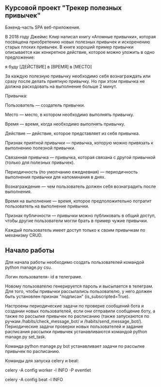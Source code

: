 ## Курсовой проект "Трекер полезных привычек"

Бэкенд-часть SPA веб-приложения.

В 2018 году Джеймс Клир написал книгу «Атомные привычки», которая посвящена приобретению новых полезных привычек и искоренению старых плохих привычек.
В книге хороший пример привычки описывается как конкретное действие, которое можно уложить в одно предложение:

я буду [ДЕЙСТВИЕ] в [ВРЕМЯ] в [МЕСТО]

За каждую полезную привычку необходимо себя вознаграждать или сразу после делать приятную привычку. Но при этом привычка не должна расходовать на выполнение больше 2 минут.

Привычка:

Пользователь — создатель привычки.

Место — место, в котором необходимо выполнять привычку.

Время — время, когда необходимо выполнять привычку.

Действие — действие, которое представляет из себя привычка.

Признак приятной привычки — привычка, которую можно привязать к выполнению полезной привычки.

Связанная привычка — привычка, которая связана с другой привычкой (только для полезных привычек).

Периодичность (по умолчанию ежедневная) — периодичность выполнения привычки для напоминания в днях.

Вознаграждение — чем пользователь должен себя вознаградить после выполнения.

Время на выполнение — время, которое предположительно потратит пользователь на выполнение привычки.

Признак публичности — привычки можно публиковать в общий доступ, чтобы другие пользователи могли брать в пример чужие привычки.

Каждый пользователь имеет доступ только к своим привычкам по механизму CRUD.



## Начало работы
Для начала работы необходимо создать пользователей командой python manage.py csu.

Логин пользователя- id в телеграме.

Новому пользователю генерируется пароль и высылается в телеграм.
Для того, чтобы привычки рассылались пользователю, у него должен быть установлен признак "подписан" (is_subscripted=True).

Настроены периодические задачи по проверке сообщений бота и создании новых пользователей, если они отправили сообщение боту, а также по рассылке привычек по расписанию (также запускаются по ручкам /habits/check_message_bot/ и /habits/send_message_bot/).
Периодические задачи проверки новых пользователей и задание расписания рассылки привычек устанавливаются командой python manage.py set_task.

Команда python manage.py bot устанавливает задачи по рассылке привычек по расписанию.


Команды для запуска celery и beat:

celery -A config worker -l INFO -P eventlet

celery -A config beat -l INFO

